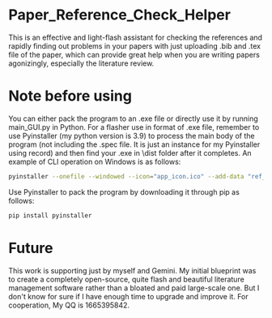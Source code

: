 # Paper_Reference_Check_Helper
This is an effective and light-flash assistant for checking the references and rapidly finding out problems in your papers with just uploading .bib and .tex file of the paper, which can provide great help when you are writing papers agonizingly, especially the literature review. 

# Note before using
You can either pack the program to an .exe file or directly use it by running main_GUI.py in Python. For a flasher use in format of .exe file, remember to use Pyinstaller (my python version is 3.9) to process the main body of the program (not including the .spec file. It is just an instance for my Pyinstaller using record) and then find your .exe in \dist folder after it completes. An example of CLI operation on Windows is as follows: 
```bash
pyinstaller --onefile --windowed --icon="app_icon.ico" --add-data "ref_checker_logic.py;." --add-data "icon.png;." --collect-all "pybtex" --collect-all "latexcodec" main_gui.py
```
Use Pyinstaller to pack the program by downloading it through pip as follows:
```bash
pip install pyinstaller
```

# Future
This work is supporting just by myself and Gemini. My initial blueprint was to create a completely open-source, quite flash and beautiful literature management software rather than a bloated and paid large-scale one. But I don't know for sure if I have enough time to upgrade and improve it. For cooperation, My QQ is 1665395842.
